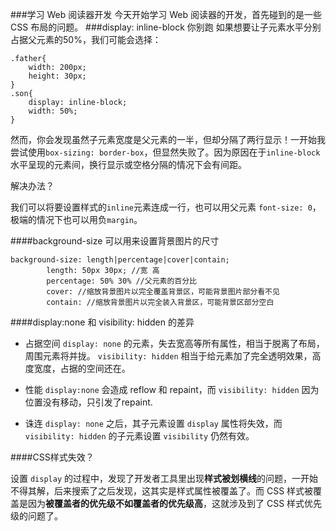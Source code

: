 ###学习 Web 阅读器开发
今天开始学习 Web 阅读器的开发，首先碰到的是一些 CSS 布局的问题。
###display: inline-block  你别跑
如果想要让子元素水平分别占据父元素的50%，我们可能会选择：
```
.father{
    width: 200px;
    height: 30px;
}
.son{
    display: inline-block;
    width: 50%;
}
```
然而，你会发现虽然子元素宽度是父元素的一半，但却分隔了两行显示！一开始我尝试使用`box-sizing: border-box`，但显然失败了。因为原因在于`inline-block`水平呈现的元素间，换行显示或空格分隔的情况下会有间距。

解决办法？

我们可以将要设置样式的`inline`元素连成一行，也可以用父元素 `font-size: 0`，极端的情况下也可以用负`margin`。 

####background-size 可以用来设置背景图片的尺寸
```
background-size: length|percentage|cover|contain;
        length: 50px 30px; //宽 高
        percentage: 50% 30% //父元素的百分比
        cover: //缩放背景图片以完全覆盖背景区，可能背景图片部分看不见
        contain: //缩放背景图片以完全装入背景区，可能背景区部分空白
```

####display:none 和 visibility: hidden 的差异

- 占据空间
`display: none` 的元素，失去宽高等所有属性，相当于脱离了布局，周围元素将并拢。
`visibility: hidden` 相当于给元素加了完全透明效果，高度宽度，占据的空间还在。

- 性能
`display:none` 会造成 reflow 和 repaint，而 `visibility: hidden` 因为位置没有移动，只引发了repaint.

- 诛连
`display: none` 之后，其子元素设置 `display` 属性将失效，而 `visibility: hidden` 的子元素设置 `visibility` 仍然有效。

####CSS样式失效？

设置 `display` 的过程中，发现了开发者工具里出现**样式被划横线**的问题，一开始不得其解，后来搜索了之后发现，这其实是样式属性被覆盖了。而 CSS 样式被覆盖是因为**被覆盖者的优先级不如覆盖者的优先级高**，这就涉及到了 CSS 样式优先级的问题了。